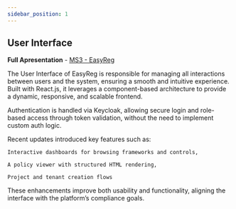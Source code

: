 ```yaml
---
sidebar_position: 1
---
```


## User Interface

**Full Apresentation** - [MS3 - EasyReg](../../../static/ppt/EasyRegMS3.pptx)

The User Interface of EasyReg is responsible for managing all interactions between users and the system, ensuring a smooth and intuitive experience. Built with React.js, it leverages a component-based architecture to provide a dynamic, responsive, and scalable frontend.

Authentication is handled via Keycloak, allowing secure login and role-based access through token validation, without the need to implement custom auth logic.

Recent updates introduced key features such as:

    Interactive dashboards for browsing frameworks and controls,

    A policy viewer with structured HTML rendering,

    Project and tenant creation flows 


These enhancements improve both usability and functionality, aligning the interface with the platform’s compliance goals.




